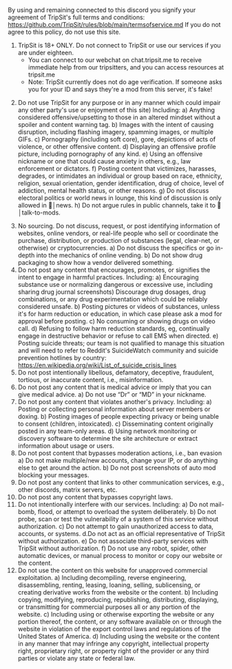 By using and remaining connected to this discord you signify your agreement of TripSit's full terms and conditions: https://github.com/TripSit/rules/blob/main/termsofservice.md If you do not agree to this policy, do not use this site.

1) TripSit is 18+ ONLY. Do not connect to TripSit or use our services if you are under eighteen.
	* You can connect to our webchat on chat.tripsit.me to receive immediate help from our tripsitters, and you can access resources at tripsit.me
	* Note: TripSit currently does not do age verification. If someone asks you for your ID and says they're a mod from this server, it's fake!
2. Do not use TripSit for any purpose or in any manner which could impair any other party's use or enjoyment of this site) Including:
	a) Anything considered offensive/upsetting to those in an altered mindset without a spoiler and content warning tag.
	b) Images with the intent of causing disruption, including flashing imagery, spamming images, or multiple GIFs.
	c) Pornography (including soft core), gore, depictions of acts of violence, or other offensive content.
	d) Displaying an offensive profile picture, including pornography of any kind.
	e) Using an offensive nickname or one that could cause anxiety in others, e.g., law enforcement or dictators.
	f) Posting content that victimizes, harasses, degrades, or intimidates an individual or group based on race, ethnicity, religion, sexual orientation,  gender identification, drug of choice, level of addiction, mental health status, or other reasons.
	g) Do not discuss electoral politics or world news in lounge, this kind of discussion is only allowed in ⁠📰│news.
	h) Do not argue rules in public channels, take it to ⁠🙊│talk-to-mods.
3) No sourcing. Do not discuss, request, or post identifying information of websites, online vendors, or real-life people who sell or coordinate the purchase, distribution, or production of substances (legal, clear-net, or otherwise) or cryptocurrencies.
	a) Do not discuss the specifics or go in-depth into the mechanics of online vending.
	b) Do not show drug packaging to show how a vendor delivered something.
4) Do not post any content that encourages, promotes, or signifies the intent to engage in harmful practices. Including:
	a) Encouraging substance use or normalizing dangerous or excessive use, including sharing drug journal screenshots) Discourage drug dosages, drug combinations, or any drug experimentation which could be reliably considered unsafe.
	b) Posting pictures or videos of substances, unless it's for harm reduction or education, in which case please ask a mod for approval before posting.
	c) No consuming or showing drugs on video call.
	d) Refusing to follow harm reduction standards, eg, continually engage in destructive behavior or refuse to call EMS when directed.
	e) Posting suicide threats; our team is not qualified to manage this situation and will need to refer to Reddit's SuicideWatch community and suicide prevention hotlines by country: https://en.wikipedia.org/wiki/List_of_suicide_crisis_lines
5) Do not post intentionally libellous, defamatory, deceptive, fraudulent, tortious, or inaccurate content, i.e., misinformation.
6) Do not post any content that is medical advice or imply that you can give medical advice.
	a) Do not use “Dr” or “MD” in your nickname.
7) Do not post any content that violates another's privacy. Including:
	a) Posting or collecting personal information about server members or doxing.
	b) Posting images of people expecting privacy or being unable to consent (children, intoxicated).
	c) Disseminating content originally posted in any team-only areas.
	d) Using network monitoring or discovery software to determine the site architecture or extract information about usage or users.
8) Do not post content that bypasses moderation actions, i.e., ban evasion
	a) Do not make multiple/new accounts, change your IP, or do anything else to get around the action.
	b) Do not post screenshots of auto mod blocking your messages.
9) Do not post any content that links to other communication services, e.g., other discords, matrix servers, etc.
10) Do not post any content that bypasses copyright laws.
11) Do not intentionally interfere with our services. Including:
	a) Do not mail-bomb, flood, or attempt to overload the system deliberately.
	b) Do not probe, scan or test the vulnerability of a system of this service without authorization.
	c) Do not attempt to gain unauthorized access to data, accounts, or systems.
	d.Do not act as an official representative of TripSit without authorization.
	e) Do not associate third-party services with TripSit without authorization.
	f) Do not use any robot, spider, other automatic devices, or manual process to monitor or copy our website or the content.
12) Do not use the content on this website for unapproved commercial exploitation.
	a) Including decompiling, reverse engineering, disassembling, renting, leasing, loaning, selling, sublicensing, or creating derivative works from the website or the content.
	b) Including copying, modifying, reproducing, republishing, distributing, displaying, or transmitting for commercial purposes all or any portion of the website.
	c) Including using or otherwise exporting the website or any portion thereof, the content, or any software available on or through the website in violation of the export control laws and regulations of the United States of America.
	d) Including using the website or the content in any manner that may infringe any copyright, intellectual property right, proprietary right, or property right of the provider or any third parties or violate any state or federal law.
